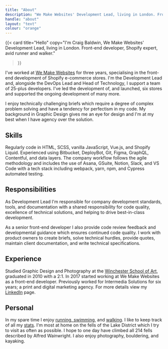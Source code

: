 ```yaml
---
title: "About"
description: "We Make Websites' Development Lead, living in London. Front-end developer, pod development lead, Shopify expert, avid runner and walker."
handle: "about"
layout: "text"
colour: "orange"
---
```


{{<
  card
  title="Hello"
  copy="I'm Craig Baldwin, We Make Websites' Development Lead, living in London. Front-end developer, Shopify expert, avid runner and walker."
>}}

I've worked at [We Make Websites](https://wemakewebsites.com/) for three years, specialising in the front-end development of Shopify e-commerce stores. I'm the Development Lead and, alongside the DevOps Lead and Head of Technology, I support a team of 25-plus developers. I've led the development of, and launched, six stores and supported the ongoing development of many more.

I enjoy technically challenging briefs which require a degree of complex problem solving and have a tendency for perfectism in my code. My background in Graphic Design gives me an eye for design and I'm at my best when I have agency over the solution.

## Skills
Regularly code in HTML, SCSS, vanilla JavaScript, Vue.js, and Shopify Liquid. Experienced using Bitbucket, DeployBot, Git, Figma, GraphQL, Contentful, and data layers. The company workflow follows the agile methodology and includes the use of Asana, GSuite, Notion, Slack, and VS Code with a tech stack including webpack, yarn, npm, and Cypress automated testing.

## Responsibilities

As Development Lead I'm responsible for company development standards, tools, and documentation with a shared responsibility for code quality, excellence of technical solutions, and helping to drive best-in-class development.

As a senior front-end developer I also provide code review feedback and developmental guidance which ensures continued code quality. I work with product owners to create briefs, solve technical hurdles, provide quotes, maintain client documentation, and write technical specifications.

## Experience
Studied Graphic Design and Photography at the [Winchester School of Art](http://www.southampton.ac.uk/wsa/index.page), graduated in 2010 with a 2:1. In 2017 started working at We Make Websites as a front-end developer. Previously worked for Intermedia Solutions for six years; a print and digital marketing agency. For more details view my [LinkedIn](http://uk.linkedin.com/in/craigbaldwin/) page.

## Personal
In my spare time I enjoy [running, swimming](https://www.strava.com/athletes/craigbaldwin), and [walking](/stats/mountains). I like to keep track of all my [stats](/stats/distances). I'm most at home on the fells of the Lake District which I try to visit as often as possible. I hope to one day have climbed all 214 fells described by Alfred Wainwright. I also enjoy photography, bouldering, and kayaking.
